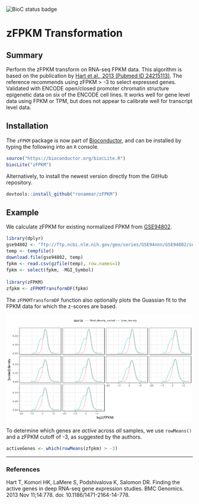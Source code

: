 ![BioC status badge](http://bioconductor.org/shields/years-in-bioc/zFPKM.svg)

# zFPKM Transformation

## Summary

Perform the zFPKM transform on RNA-seq FPKM data. This algorithm is based on the publication by [Hart et al., 2013 
(Pubmed ID 24215113)](https://www.ncbi.nlm.nih.gov/pubmed/24215113). The reference recommends using zFPKM > -3 to select 
expressed genes. Validated with ENCODE open/closed promoter chromatin structure epigenetic data on six of the ENCODE 
cell lines. It works well for gene level data using FPKM or TPM, but does not appear to calibrate well for transcript level 
data.

## Installation

The `zFPKM` package is now part of [Bioconductor](http://bioconductor.org/packages/devel/bioc/html/zFPKM.html), and can be installed by typing the following into an `R` console.

```r
source("https://bioconductor.org/biocLite.R")
biocLite("zFPKM")
```

Alternatively, to install the newest version directly from the GitHub repository.

```r
devtools::install_github("ronammar/zFPKM")
```

## Example

We calculate zFPKM for existing normalized FPKM from [GSE94802](https://www.ncbi.nlm.nih.gov/geo/query/acc.cgi?acc=GSE94802).

```r
library(dplyr)
gse94802 <- "ftp://ftp.ncbi.nlm.nih.gov/geo/series/GSE94nnn/GSE94802/suppl/GSE94802_Minkina_etal_normalized_FPKM.csv.gz"
temp <- tempfile()
download.file(gse94802, temp)
fpkm <- read.csv(gzfile(temp), row.names=1)
fpkm <- select(fpkm, -MGI_Symbol)

library(zFPKM)
zfpkm <- zFPKMTransformDF(fpkm)
```

The `zFPKMTransformDF` function also optionally  plots the Guassian fit to the FPKM data for which the z-scores are based.

![](figs/README_plot.png)

To determine which genes are *active* across *all* samples, we use `rowMeans()` and a zFPKM cutoff of -3, as suggested
by the authors.

```r
activeGenes <- which(rowMeans(zfpkm) > -3)
```

---

### References

Hart T, Komori HK, LaMere S, Podshivalova K, Salomon DR. Finding the active genes in deep RNA-seq gene expression 
studies. BMC Genomics. 2013 Nov 11;14:778. doi: 10.1186/1471-2164-14-778.
